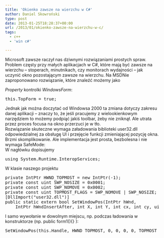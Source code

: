 ```yaml
---
title: 'Okienko zawsze na wierzchu w C#'
author: Daniel Skowroński
type: post
date: 2013-01-25T18:28:37+00:00
url: /2013/01/okienko-zawsze-na-wierzchu-w-c/
tags:
  - c++
  - 'win c#'

---
```

Microsoft zawsze raczył nas dziwnymi rozwiązaniami prostych spraw. Problem częsty przy małych aplikacjach w C#, które mają być zawsze na wierzchu &#8211; stoperach, minutnikach, czy monitorach wydajności &#8211; jak uczynić okno pozostającym zawsze na wierzchu. <!--break-->Na MSDNie zaproponowano rozwiązanie, które znaleźć możemy jako 

_Property_ kontrolki _WindowsForm_:

<pre class="EnlighterJSRAW csharp">this.TopForm = true;
</pre>

Jednak jak można doczytać od Windowsa 2000 ta zmiana dotyczy zakresu danej aplikacji &#8211; znaczy to, że jeśli pracujemy z wielookienkowym narzędziem to możemy podpiąć jakiś toolbar, żeby nie zniknął. Ale utrata przez proces focusa na okno przerzuci je w tło.  
Rozwiązanie skuteczne wymaga załadowania biblioteki <k>user32.dll<k> odpowiedzialnej za obsługę UI i przejęcie funkcji zmieniającej pozycję okna. Brzmi skomplikowanie. Ale implementacja jest prosta, bezbolesna i nie wymaga SafeMode:  
W nagłówku dopisujemy

<pre class="EnlighterJSRAW csharp">using System.Runtime.InteropServices;</pre>

W klasie naszego projektu

<pre class="EnlighterJSRAW csharp">private IntPtr HWND_TOPMOST = new IntPtr(-1);
private const uint SWP_NOSIZE = 0x0001;
private const uint SWP_NOMOVE = 0x0002;
private const uint TOPMOST_FLAGS = SWP_NOMOVE | SWP_NOSIZE;
[DllImport("user32.dll")]
public static extern bool SetWindowPos(IntPtr hWnd,
    IntPtr hWndInsertAfter, int X, int Y, int cx, int cy, uint uFlags);
</pre>

I samo wywołanie w dowolnym miejscu, np. podczas ładowania w konstruktorze (np. public form1(){} ):

<pre class="EnlighterJSRAW csharp">SetWindowPos(this.Handle, HWND_TOPMOST, 0, 0, 0, 0, TOPMOST_FLAGS);
</pre>